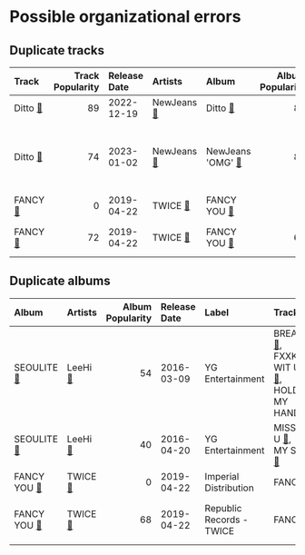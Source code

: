 # Possible organizational errors

## Duplicate tracks

| Track | Track Popularity | Release Date | Artists | Album | Album Popularity | Playlists | Label | 💚 |
|:---|---:|:---|:---|:---|---:|:---|:---|:---|
| Ditto [🔗](https://open.spotify.com/track/3r8RuvgbX9s7ammBn07D3W) | 89 | 2022-12-19 | NewJeans [🔗](https://open.spotify.com/artist/6HvZYsbFfjnjFrWF950C9d) | Ditto [🔗](https://open.spotify.com/album/7bnqo1fdJU9nSfXQd3bSMe) | 84 | Sharon RPD [🔗](https://open.spotify.com/playlist/2WsAAjnlcRAzyPrBDvMYyy) | ADOR | |
| Ditto [🔗](https://open.spotify.com/track/5702raF31K9rvD6KZ6sCTo) | 74 | 2023-01-02 | NewJeans [🔗](https://open.spotify.com/artist/6HvZYsbFfjnjFrWF950C9d) | NewJeans 'OMG' [🔗](https://open.spotify.com/album/45ozep8uHHnj5CCittuyXj) | 86 | K-Pop Favorites [🔗](https://open.spotify.com/playlist/1ZbxKv1noxwZ4zFgRNEFIo),<br>K-Pop [🔗](https://open.spotify.com/playlist/0Xp2gQ9p4VMgt5HauIfIq7),<br>Recent Comebacks [🔗](https://open.spotify.com/playlist/2UAy7fw8nOjoJvFsNZtjbI) | ADOR | 💚 |
| FANCY [🔗](https://open.spotify.com/track/0W5hTAWn8Tq0Qfhg1XP3YW) | 0 | 2019-04-22 | TWICE [🔗](https://open.spotify.com/artist/7n2Ycct7Beij7Dj7meI4X0) | FANCY YOU [🔗](https://open.spotify.com/album/2qoWlACJtoG0L5owi7Tj0I) | 0 | K-Pop 101 [🔗](https://open.spotify.com/playlist/1NlCn9vDmQDBF54JyVC2MC) | Imperial Distribution | |
| FANCY [🔗](https://open.spotify.com/track/2qQpFbqqkLOGySgNK8wBXt) | 72 | 2019-04-22 | TWICE [🔗](https://open.spotify.com/artist/7n2Ycct7Beij7Dj7meI4X0) | FANCY YOU [🔗](https://open.spotify.com/album/3aLpWFejbsdyafODLXRqwF) | 68 | K-Pop Favorites [🔗](https://open.spotify.com/playlist/1ZbxKv1noxwZ4zFgRNEFIo),<br>K-Pop [🔗](https://open.spotify.com/playlist/0Xp2gQ9p4VMgt5HauIfIq7) | Republic Records - TWICE | 💚 |

## Duplicate albums

| Album | Artists | Album Popularity | Release Date | Label | Tracks | Playlists |
|:---|:---|---:|:---|:---|:---|:---|
| SEOULITE [🔗](https://open.spotify.com/album/2c41Flo2HQgy0A9P3xuSFf) | LeeHi [🔗](https://open.spotify.com/artist/7cVZApDoQZpS447nHTsNqu) | 54 | 2016-03-09 | YG Entertainment | BREATHE [🔗](https://open.spotify.com/track/6G4z9WbxyEeWdEQTfShACT),<br>FXXK WIT US [🔗](https://open.spotify.com/track/6wj3blmFAG2pNWQ40Yuaq8),<br>HOLD MY HAND [🔗](https://open.spotify.com/track/7bwSMCwF2C4cK2W97H6oCA) | K-Pop Favorites [🔗](https://open.spotify.com/playlist/1ZbxKv1noxwZ4zFgRNEFIo),<br>K-Pop [🔗](https://open.spotify.com/playlist/0Xp2gQ9p4VMgt5HauIfIq7) |
| SEOULITE [🔗](https://open.spotify.com/album/3cGyWEJaQlj7kCdKBCOGeb) | LeeHi [🔗](https://open.spotify.com/artist/7cVZApDoQZpS447nHTsNqu) | 40 | 2016-04-20 | YG Entertainment | MISSING U [🔗](https://open.spotify.com/track/4uk677I1lb0ZPSXGhL2FcA),<br>MY STAR [🔗](https://open.spotify.com/track/42Dl2MOplqImwLoIPMv6Me) | K-Pop [🔗](https://open.spotify.com/playlist/0Xp2gQ9p4VMgt5HauIfIq7) |
| FANCY YOU [🔗](https://open.spotify.com/album/2qoWlACJtoG0L5owi7Tj0I) | TWICE [🔗](https://open.spotify.com/artist/7n2Ycct7Beij7Dj7meI4X0) | 0 | 2019-04-22 | Imperial Distribution | FANCY [🔗](https://open.spotify.com/track/0W5hTAWn8Tq0Qfhg1XP3YW) | K-Pop 101 [🔗](https://open.spotify.com/playlist/1NlCn9vDmQDBF54JyVC2MC) |
| FANCY YOU [🔗](https://open.spotify.com/album/3aLpWFejbsdyafODLXRqwF) | TWICE [🔗](https://open.spotify.com/artist/7n2Ycct7Beij7Dj7meI4X0) | 68 | 2019-04-22 | Republic Records - TWICE | FANCY [🔗](https://open.spotify.com/track/2qQpFbqqkLOGySgNK8wBXt) | K-Pop Favorites [🔗](https://open.spotify.com/playlist/1ZbxKv1noxwZ4zFgRNEFIo),<br>K-Pop [🔗](https://open.spotify.com/playlist/0Xp2gQ9p4VMgt5HauIfIq7) |
